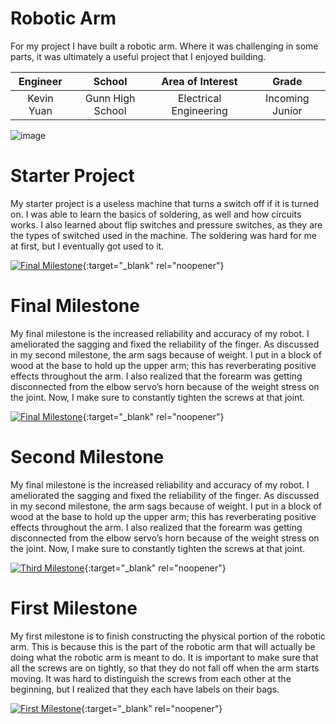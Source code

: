 ﻿# Robotic Arm
For my project I have built a robotic arm. Where it was challenging in some parts, it was ultimately a useful project that I enjoyed building.

| **Engineer** | **School** | **Area of Interest** | **Grade** |
|:--:|:--:|:--:|:--:|
| Kevin Yuan | Gunn High School | Electrical Engineering | Incoming Junior

![image](https://user-images.githubusercontent.com/80135004/174334946-d0cbc2dd-d0e5-4fb6-8feb-a164921679e3.png)
  
# Starter Project

My starter project is a useless machine that turns a switch off if it is turned on. I was able to learn the basics of soldering, as well and how circuits works. I also learned about flip switches and pressure switches, as they are the types of switched used in the machine. The soldering was hard for me at first, but I eventually got used to it.

[![Final Milestone](https://res.cloudinary.com/marcomontalbano/image/upload/v1612573869/video_to_markdown/images/youtube--F7M7imOVGug-c05b58ac6eb4c4700831b2b3070cd403.jpg )](){:target="_blank" rel="noopener"}


# Final Milestone
My final milestone is the increased reliability and accuracy of my robot. I ameliorated the sagging and fixed the reliability of the finger. As discussed in my second milestone, the arm sags because of weight. I put in a block of wood at the base to hold up the upper arm; this has reverberating positive effects throughout the arm. I also realized that the forearm was getting disconnected from the elbow servo’s horn because of the weight stress on the joint. Now, I make sure to constantly tighten the screws at that joint. 

[![Final Milestone](https://res.cloudinary.com/marcomontalbano/image/upload/v1612573869/video_to_markdown/images/youtube--F7M7imOVGug-c05b58ac6eb4c4700831b2b3070cd403.jpg )](https://www.youtube.com/watch?v=F7M7imOVGug&feature=emb_logo "Final Milestone"){:target="_blank" rel="noopener"}

# Second Milestone
My final milestone is the increased reliability and accuracy of my robot. I ameliorated the sagging and fixed the reliability of the finger. As discussed in my second milestone, the arm sags because of weight. I put in a block of wood at the base to hold up the upper arm; this has reverberating positive effects throughout the arm. I also realized that the forearm was getting disconnected from the elbow servo’s horn because of the weight stress on the joint. Now, I make sure to constantly tighten the screws at that joint.

[![Third Milestone](https://res.cloudinary.com/marcomontalbano/image/upload/v1612574014/video_to_markdown/images/youtube--y3VAmNlER5Y-c05b58ac6eb4c4700831b2b3070cd403.jpg)](https://www.youtube.com/watch?v=y3VAmNlER5Y&feature=emb_logo "Second Milestone"){:target="_blank" rel="noopener"}
# First Milestone
  

My first milestone is to finish constructing the physical portion of the robotic arm. This is because this is the part of the robotic arm that will actually be doing what the robotic arm is meant to do. It is important to make sure that all the screws are on tightly, so that they do not fall off when the arm starts moving. It was hard to distinguish the screws from each other at the beginning, but I realized that they each have labels on their bags.

[![First Milestone](https://res.cloudinary.com/marcomontalbano/image/upload/v1612574117/video_to_markdown/images/youtube--CaCazFBhYKs-c05b58ac6eb4c4700831b2b3070cd403.jpg)](https://www.youtube.com/watch?v=CaCazFBhYKs "First Milestone"){:target="_blank" rel="noopener"}
